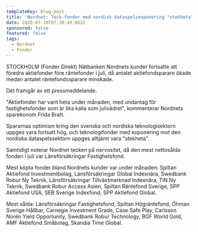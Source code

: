 ```yaml
---
templateKey: blog-post
title: 'Nordnet: Tech-fonder med nordisk dataspelsexponering "stekheta"'
date: 2020-07-30T07:30:49.083Z
sponsored: false
featured: false
tags:
  - Nordnet
  - Fonder
---
```

STOCKHOLM (Fonder Direkt) Nätbanken Nordnets kunder fortsatte att föredra aktiefonder före räntefonder i juli, då antalet aktiefondsparare ökade medan antalet räntefondssparare minskade.

Det framgår av ett pressmeddelande.

"Aktiefonder har varit heta under månaden, med undantag för fastighetsfonder som är lika kalla som julivädret", kommenterar Nordnets sparekonom Frida Bratt.

Spararnas optimism kring den svenska och nordiska teknologisektorn uppges vara fortsatt hög, och teknologifonder med exponering mot den nordiska dataspelssektorn uppges alltjämt vara "stekheta".

Samtidigt noterar Nordnet tecken på nervositet, då den mest nettosålda fonden i juli var Länsförsäkringar Fastighetsfond.

Mest köpta fonder bland Nordnets kunder var under månaden: Spiltan Aktiefond Investmentbolag, Länsförsäkringar Global Indexnära, Swedbank Robur Ny Teknik, Länsförsäkringar Tillväxtmarknad Indexnära, TIN Ny Teknik, Swedbank Robur Access Asien, Spiltan Räntefond Sverige, SPP Aktiefond USA, SEB Sverige Indexfond, SPP Aktiefond Global.

Mest sålda: Länsförsäkringar Fastighetsfond, Spiltan Högräntefond, Öhman Sverige Hållbar, Carnegie Investment Grade, Case Safe Play, Carlsson Norén Yield Opportunity, Swedbank Robur Technology, BGF World Gold, AMF Aktiefond Småbolag, Skandia Time Global.